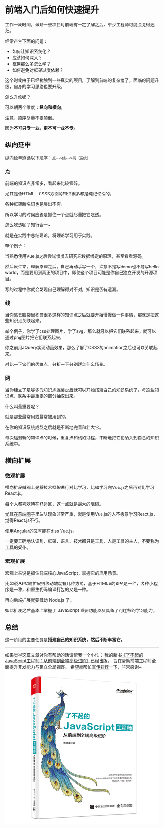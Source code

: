 # 前端入门后如何快速提升

工作一段时间，做过一些项目对前端有一定了解之后，不少工程师可能会觉得迷茫。

经常产生下面的问题：

* 如何让知识系统化？
* 应该如何深入？
* 框架那么多怎么学？
* 如何避免对框架过度依赖？

这个时候由于已经接触到一些真实的项目，了解到前端的复杂度了，面临的问题升级，自身的学习思路也要升级。

怎么升级呢？

可以朝两个维度：**纵向和横向。**

注意，顺序尽量不要颠倒。

因为**不可只专一业，更不可一业不专。**

## 纵向延申

纵向延申遵循以下顺序：`点-->线-->网（系统）`

### 点

前端的知识点非常多，看起来比较零碎。

尤其是像HTML、CSSS方面的知识很多都是纯记忆性的。

各种框架新名词也是层出不穷。

所以学习的时候应该是抓住一个点就尽量把它吃透。

怎么吃透呢？知行合一~

就是在实践中总结理论，将理论学习用于实践。

举个例子：

当熟悉使用Vue.js之后尝试慢慢去研究它数据绑定的原理，甚至看看源码。

然后反过来，理解原理之后，自己再动手写一个，注意不是写demo也不是写hello world，而是要用到真正的项目中，即使这个项目可能是你自己独立开发的开源项目。

写的过程中你就会发现自己理解得对不对，知识是否有遗漏。

### 线

当你感觉脑袋里积累很多这样的知识点之后就要开始慢慢做一件事情，那就是把这些知识点关联起来。

举个例子，你学了css处理图片，学了svg，那么就可以把它们联系起来，就可以通过png图片把它们联系起来。

你之前用JQuery实现动画效果，那么了解了CSS3的animation之后也可以关联起来。

对比一下它们的优缺点，分析一下分别适合什么场景。

### 网

当你建立了足够多的知识点连接之后就可以开始搭建自己的知识系统了，将这些知识点、联系中最重要的部分抽取出来。

什么叫最重要呢？

就是那些最常用或最常被用到的。

在你的知识系统成型之后就是不断地完善和壮大它。

每次碰到新的知识点的时候，重复点和线的过程，不断地把它们纳入到自己的知识系统中。

## 横向扩展

### 微观扩展

横向扩展微观上是将技术框架进行对比学习，比如学习完Vue.js之后再对比学习React.js。

每个人都喜欢待在舒适区，这一点就是最大的阻碍。

尤其在前端圈子里站队现象非常严重，就是使用Vue.js的人不愿意学习React.js，觉得React.js不行。

使用Angular的又可能在diss Vue.js。

一定要正确地认识到，框架、语言、技术都只是工具，人是工具的主人，不要称为工具的奴仆。

### 宏观扩展

宏观上来说是抓住前端核心JavaScript，掌握它的应用场景。

比如说从PC端扩展到移动端就有几种方式，基于HTML5的SPA是一种，各种小程序是一种，和原生代码编译打包的又是一种。

再向后端扩展就要借助 Node.js 了。

如此扩展之后基本上掌握了 JavaScript 重要功能以及具备了可迁移的学习能力。

## 总结

这一阶段的主要任务是**搭建自己的知识系统，然后不断丰富它。**

---

如果觉得这篇文章对你有帮助的话请帮我一个小忙：
我的新书[《了不起的JavaScript工程师：从前端到全端高级进阶》](https://detail.tmall.com/item.htm?spm=a230r.1.0.0.6717e18aN4aC6E&id=600756390664&ns=1)已经出版，
旨在帮助前端工程师全面提升开发能力与建立全局视野。
希望能帮忙[宣传推荐](https://mp.weixin.qq.com/s/Ys_3Q0NYsGAitIAK1CkgzQ)一下，非常感谢~
![](https://github.com/yalishizhude/knowledge-collection/raw/master/37129.png)


